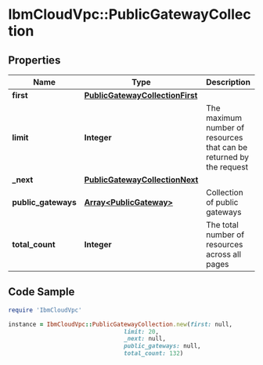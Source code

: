 # IbmCloudVpc::PublicGatewayCollection

## Properties

Name | Type | Description | Notes
------------ | ------------- | ------------- | -------------
**first** | [**PublicGatewayCollectionFirst**](PublicGatewayCollectionFirst.md) |  | 
**limit** | **Integer** | The maximum number of resources that can be returned by the request | 
**_next** | [**PublicGatewayCollectionNext**](PublicGatewayCollectionNext.md) |  | [optional] 
**public_gateways** | [**Array&lt;PublicGateway&gt;**](PublicGateway.md) | Collection of public gateways | 
**total_count** | **Integer** | The total number of resources across all pages | 

## Code Sample

```ruby
require 'IbmCloudVpc'

instance = IbmCloudVpc::PublicGatewayCollection.new(first: null,
                                 limit: 20,
                                 _next: null,
                                 public_gateways: null,
                                 total_count: 132)
```


